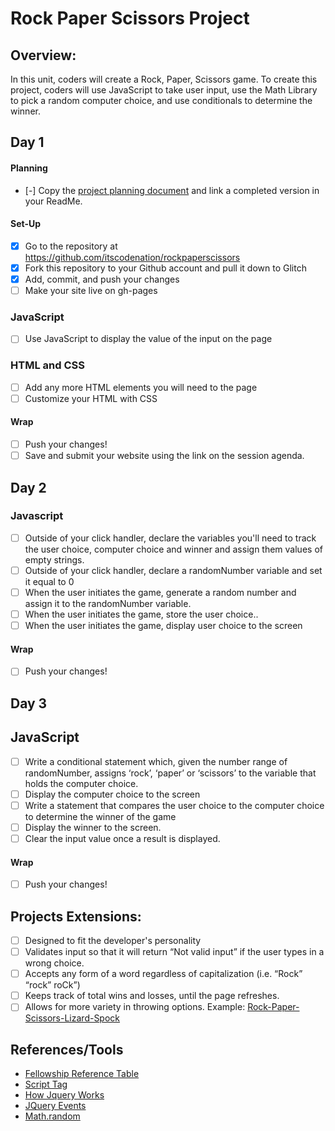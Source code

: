 # Rock Paper Scissors Project

## Overview: 
In this unit, coders will create a Rock, Paper, Scissors game. To create this project, coders will use JavaScript to take user input, use the Math Library to pick a random computer choice, and use conditionals to determine the winner.

## Day 1

#### Planning
- [-] Copy the [project planning document](https://docs.google.com/document/d/1CCzFGH6Z4AtpWrDuB6KQK73N5-8ywGv0KhO10i3hZPk/edit#) and link a completed version in your ReadMe.
#### Set-Up
- [x] Go to the repository at https://github.com/itscodenation/rockpaperscissors
- [x] Fork this repository to your Github account and pull it down to Glitch
- [x] Add, commit, and push your changes
- [ ] Make your site live on gh-pages

### JavaScript
- [ ] Use JavaScript to display the value of the input on the page


### HTML and CSS
- [ ] Add any more HTML elements you will need to the page
- [ ] Customize your HTML with CSS

#### Wrap
- [ ] Push your changes!
- [ ] Save and submit your website using the link on the session agenda.

## Day 2

### Javascript 

- [ ] Outside of your click handler, declare the variables you'll need to track the user choice, computer choice and winner and assign them values of empty strings.
- [ ] Outside of your click handler, declare a randomNumber variable and set it equal to 0
- [ ] When the user initiates the game, generate a random number and assign it to the randomNumber variable.
- [ ] When the user initiates the game, store the user choice..	
- [ ] When the user initiates the game, display user choice to the screen
#### Wrap
- [ ] Push your changes!

## Day 3

## JavaScript
- [ ] Write a conditional statement which, given the number range of randomNumber, assigns ‘rock’, ‘paper’ or ‘scissors’ to the variable that holds the computer choice. 
- [ ] Display the computer choice to the screen
- [ ] Write a  statement that compares the user choice to the computer choice to determine the winner of the game
- [ ] Display the winner to the screen.
- [ ] Clear the input value once a result is displayed.

#### Wrap
- [ ] Push your changes!

## Projects Extensions:
- [ ] Designed to fit the developer's personality
- [ ] Validates input so that it will return “Not valid input” if the user types in a wrong choice. 
- [ ] Accepts any form of a word regardless of capitalization (i.e. “Rock” “rock” roCk”)
- [ ] Keeps track of total wins and losses, until the page refreshes. 
- [ ] Allows for more variety in throwing options. Example: [Rock-Paper-Scissors-Lizard-Spock](http://en.wikipedia.org/wiki/Rock-paper-scissors-lizard-Spock)

## References/Tools
* [Fellowship Reference Table]()
* [Script Tag](http://javascript.crockford.com/script.html)
* [How Jquery Works](http://learn.jquery.com/about-jquery/how-jquery-works/)
* [JQuery Events](http://api.jquery.com/category/events/)
* [Math.random](https://developer.mozilla.org/en-US/docs/Web/JavaScript/Reference/Global_Objects/Math/random)
